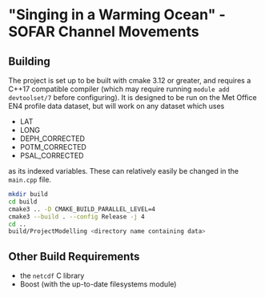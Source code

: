 # "Singing in a Warming Ocean" - SOFAR Channel Movements

## Building
The project is set up to be built with cmake 3.12 or greater, and requires a C++17 compatible compiler (which may require running `module add devtoolset/7` before configuring). It is designed to be run on the Met Office EN4 profile data dataset, but will work on any dataset which uses 
- LAT
- LONG
- DEPH_CORRECTED
- POTM_CORRECTED
- PSAL_CORRECTED

as its indexed variables. These can relatively easily be changed in the `main.cpp` file.

```zsh
mkdir build
cd build
cmake3 .. -D CMAKE_BUILD_PARALLEL_LEVEL=4
cmake3 --build . --config Release -j 4
cd ..
build/ProjectModelling <directory name containing data>
```

## Other Build Requirements
 - the `netcdf` C library
 - Boost (with the up-to-date filesystems module)